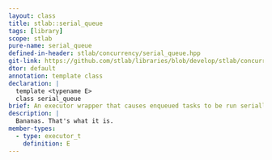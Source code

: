```yaml
---
layout: class
title: stlab::serial_queue
tags: [library]
scope: stlab
pure-name: serial_queue
defined-in-header: stlab/concurrency/serial_queue.hpp
git-link: https://github.com/stlab/libraries/blob/develop/stlab/concurrency/serial_queue.hpp
dtor: default
annotation: template class
declaration: |
  template <typename E>
  class serial_queue
brief: An executor wrapper that causes enqueued tasks to be run serially.
description: |
  Bananas. That's what it is.
member-types:
  - type: executor_t
    definition: E
---
```

